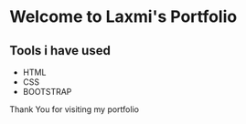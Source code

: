 # 		Welcome to Laxmi's Portfolio

## Tools i have used

 - HTML
 - CSS
 - BOOTSTRAP
 
 Thank You for visiting my portfolio